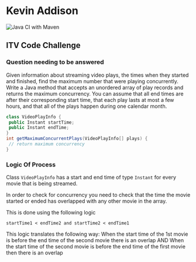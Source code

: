 # Kevin Addison

![Java CI with Maven](https://github.com/KevNev19/kevin-addison-itv/workflows/Java%20CI%20with%20Maven/badge.svg)

## ITV Code Challenge

### Question needing to be answered

Given information about streaming video plays, the times when they started and finished, find the maximum number that were playing concurrently.
Write a Java method that accepts an unordered array of play records and returns the maximum concurrency.
You can assume that all end times are after their corresponding start time, that each play lasts at most a few hours, and that all of the plays happen during one calendar month.

```Java
class VideoPlayInfo {
 public Instant startTime;
 public Instant endTime;
}
int getMaximumConcurrentPlays(VideoPlayInfo[] plays) {
 // return maximum concurrency
}
```
### Logic Of Process

Class `VideoPlayInfo` has a start and end time of type `Instant` for every movie that is being streamed.

In order to check for concurrency you need to check that the time the movie started or ended has overlapped with any other movie in the array.

This is done using the following logic

```
startTime1 < endTime2 and startTime2 < endTime1
```

This logic translates the following way:
When the start time of the 1st movie is before the end time of the second movie there is an overlap
AND
When the start time of the second movie is before the end time of the first movie then there is an overlap
